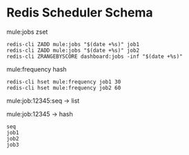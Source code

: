 # Redis Scheduler Schema

mule:jobs   zset

    redis-cli ZADD mule:jobs "$(date +%s)" job1
    redis-cli ZADD mule:jobs "$(date +%s)" job2
    redis-cli ZRANGEBYSCORE dashboard:jobs -inf "$(date +%s)"


mule:frequency   hash

    redis-cli hset mule:frequency job1 30
    redis-cli hset mule:frequency job2 60

mule:job:12345:seq -> list

mule:job:12345   -> hash

    seq
    job1
    job2
    job3